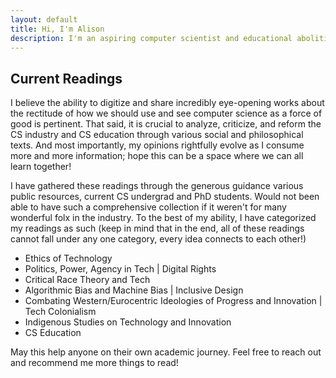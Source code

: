 ```yaml
---
layout: default
title: Hi, I'm Alison
description: I'm an aspiring computer scientist and educational abolitionist
---
```


## Current Readings

I believe the ability to digitize and share incredibly eye-opening works about the rectitude of how we should use and see computer science as a force of good is pertinent. That said, it is crucial to analyze, criticize, and reform the CS industry and CS education through various social and philosophical texts. And most importantly, my opinions rightfully evolve as I consume more and more information; hope this can be a space where we can all learn together!

I have gathered these readings through the generous guidance various public resources, current CS undergrad and PhD students. Would not been able to have such a comprehensive collection if it weren't for many wonderful folx in the industry. To the best of my ability, I have categorized my readings as such (keep in mind that in the end, all of these readings cannot fall under any one category, every idea connects to each other!)

* Ethics of Technology
* Politics, Power, Agency in Tech | Digital Rights
* Critical Race Theory and Tech
* Algorithmic Bias and Machine Bias | Inclusive Design
* Combating Western/Eurocentric Ideologies of Progress and Innovation | Tech Colonialism
* Indigenous Studies on Technology and Innovation
* CS Education







May this help anyone on their own academic journey. Feel free to reach out and recommend me more things to read!
